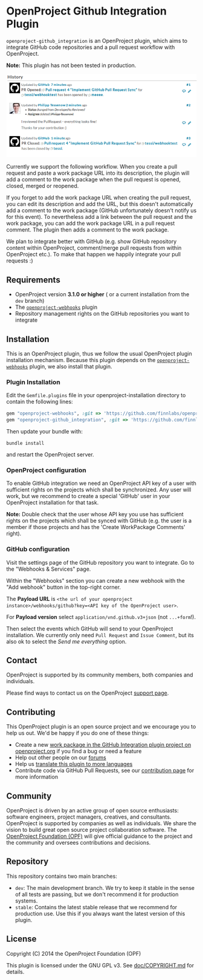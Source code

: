 # OpenProject Github Integration Plugin

`openproject-github_integration` is an OpenProject plugin, which aims to integrate GitHub code repositories and a pull request workflow with OpenProject.

**Note:** This plugin has not been tested in production.

![GitHub Integration Screenshot](doc/screenshot.png?raw=true)

Currently we support the following workflow. When you create a pull request and paste a work package URL into its description, the plugin will add a comment to the work package when the pull request is opened, closed, merged or reopened.

If you forget to add the work package URL when creating the pull request, you can edit its description and add the URL, but this doesn't automatically add a comment to the work package (GitHub unfortunately doesn't notify us for this event). To nevertheless add a link between the pull request and the work package, you can add the work package URL in a pull request comment. The plugin then adds a comment to the work package.

We plan to integrate better with GitHub (e.g. show GitHub repository content within OpenProject, comment/merge pull requests from within OpenProject etc.).
To make that happen we happily integrate your pull requests :)

## Requirements

* OpenProject version **3.1.0 or higher** ( or a current installation from the `dev` branch)
* The [`openproject-webhooks`](https://github.com/finnlabs/openproject-webhooks) plugin
* Repository management rights on the GitHub repositories you want to integrate

## Installation

This is an OpenProject plugin, thus we follow the usual OpenProject plugin installation mechanism.
Because this plugin depends on the [`openproject-webhooks`](https://github.com/finnlabs/openproject-webhooks) plugin, we also install that plugin.

### Plugin Installation

Edit the `Gemfile.plugins` file in your openproject-installation directory to contain the following lines:

```ruby
gem "openproject-webhooks", :git => 'https://github.com/finnlabs/openproject-github_integration.git', :branch => 'stable'
gem "openproject-github_integration", :git => 'https://github.com/finnlabs/openproject-github_integration.git', :branch => 'stable'
```

Then update your bundle with:

    bundle install

and restart the OpenProject server.

### OpenProject configuration

To enable GitHub integration we need an OpenProject API key of a user with sufficient rights on the projects which shall be synchronized.
Any user will work, but we recommend to create a special 'GitHub' user in your OpenProject installation for that task.

**Note:** Double check that the user whose API key you use has sufficient rights on the projects which shall be synced with GitHub (e.g. the user is a member if those projects and has the 'Create WorkPackage Comments' right).

### GitHub configuration

Visit the settings page of the GitHub repository you want to integrate.
Go to the "Webhooks & Services" page.

Within the "Webhooks" section you can create a new webhook with the "Add webhook" button in the top-right corner.

The **Payload URL** is `<the url of your openproject instance>/webhooks/github?key=<API key of the OpenProject user>`.

For **Payload version** select `application/vnd.github.v3+json` (not `...+form`!).

Then select the events which GitHub will send to your OpenProject installation.
We currently only need `Pull Request` and `Issue Comment`, but its also ok to select the *Send me everything* option.

## Contact

OpenProject is supported by its community members, both companies and individuals.

Please find ways to contact us on the OpenProject [support page](https://www.openproject.org/support).

## Contributing

This OpenProject plugin is an open source project and we encourage you to help us out. We'd be happy if you do one of these things:

* Create a new [work package in the GitHub Integration plugin project on openproject.org](https://www.openproject.org/projects/github-integration) if you find a bug or need a feature
* Help out other people on our [forums](https://www.openproject.org/projects/openproject/boards)
* Help us [translate this plugin to more languages](https://www.openproject.org/projects/openproject/wiki/Translations)
* Contribute code via GitHub Pull Requests, see our [contribution page](https://www.openproject.org/projects/openproject/wiki/Contribution) for more information

## Community

OpenProject is driven by an active group of open source enthusiasts: software engineers, project managers, creatives, and consultants. OpenProject is supported by companies as well as individuals. We share the vision to build great open source project collaboration software.
The [OpenProject Foundation (OPF)](https://www.openproject.org/projects/openproject/wiki/OpenProject_Foundation) will give official guidance to the project and the community and oversees contributions and decisions.

## Repository

This repository contains two main branches:

* `dev`: The main development branch. We try to keep it stable in the sense of all tests are passing, but we don't recommend it for production systems.
* `stable`: Contains the latest stable release that we recommend for production use. Use this if you always want the latest version of this plugin.

## License

Copyright (C) 2014 the OpenProject Foundation (OPF)

This plugin is licensed under the GNU GPL v3. See [doc/COPYRIGHT.md](doc/COPYRIGHT.md) for details.
